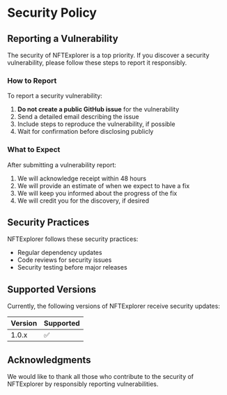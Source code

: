 # Security Policy

## Reporting a Vulnerability

The security of NFTExplorer is a top priority. If you discover a security vulnerability, please follow these steps to report it responsibly.

### How to Report

To report a security vulnerability:

1. **Do not create a public GitHub issue** for the vulnerability
2. Send a detailed email describing the issue
3. Include steps to reproduce the vulnerability, if possible
4. Wait for confirmation before disclosing publicly

### What to Expect

After submitting a vulnerability report:

1. We will acknowledge receipt within 48 hours
2. We will provide an estimate of when we expect to have a fix
3. We will keep you informed about the progress of the fix
4. We will credit you for the discovery, if desired

## Security Practices   

NFTExplorer follows these security practices:

- Regular dependency updates
- Code reviews for security issues
- Security testing before major releases

## Supported Versions

Currently, the following versions of NFTExplorer receive security updates:

| Version | Supported          |
| ------- | ------------------ |
| 1.0.x   | :white_check_mark: |

## Acknowledgments

We would like to thank all those who contribute to the security of NFTExplorer by responsibly reporting vulnerabilities.
